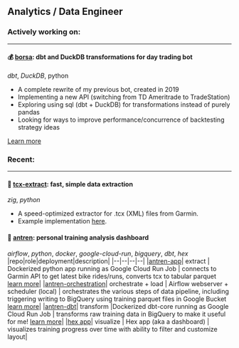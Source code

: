 ## Analytics / Data Engineer

### Actively working on: 
___
#### 💰 [borsa](https://github.com/alhankeser/borsa): dbt and DuckDB transformations for day trading bot
_dbt_, _DuckDB_, python

- A complete rewrite of my previous bot, created in 2019
- Implementing a new API (switching from TD Ameritrade to TradeStation)
- Exploring using sql (dbt + DuckDB) for transformations instead of purely pandas
- Looking for ways to improve performance/concurrence of backtesting strategy ideas

[Learn more](https://alhan.co/g/trading-bot-dbt-duckdb)

### Recent: 
___
#### 🦎 [tcx-extract](https://github.com/alhankeser/tcx-extract): fast, simple data extraction
_zig_, _python_

- A speed-optimized extractor for .tcx (XML) files from Garmin.
- Example implementation [here](https://alhan.co/g/faster-python-tcx-xml-extraction-zig).

#### 🚴 [antren](https://alhan.co/g/cycling-training-data-pipeline): personal training analysis dashboard
_airflow_, _python_, _docker_, _google-cloud-run_, _bigquery_, _dbt_, _hex_
|repo|role|deployment|description|
|--|--|--|--|
|[antren-app](https://github.com/alhankeser/antren-app)| extract | Dockerized python app running as Google Cloud Run Job | connects to Garmin API to get latest bike rides/runs, converts tcx to tabular parquet [learn more](https://alhan.co/g/extract-workouts-from-garmin)|
|[antren-orchestration](https://github.com/alhankeser/antren-orchestration)| orchestrate + load | Airflow webserver + scheduler (local) | orchestrates the various steps of data pipeline, including triggering writing to BigQuery using training parquet files in Google Bucket [learn more](https://alhan.co/g/load-parquet-bigquery)|
|[antren-dbt](https://github.com/alhankeser/antren-dbt)| transform |Dockerized dbt-core running as Google Cloud Run Job | transforms raw training data in BigQuery to make it useful for me! [learn more](https://alhan.co/g/transform-activity-data)|
|[hex app](https://app.hex.tech/9b032bbe-faf6-4719-b6ca-02275f682e4a/app/e100d6f5-7720-4cc1-942c-b3127bb15588/latest)| visualize | Hex app (aka a dashboard) | visualizes training progress over time with ability to filter and customize layout|

